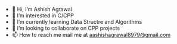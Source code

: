 - 👋 Hi, I’m Ashish Agrawal
- 👀 I’m interested in C/CPP
- 🌱 I’m currently learning Data Structre and Algorithms
- 💞️ I’m looking to collaborate on CPP projects
- 📫 How to reach me mail me at aashishagrawal8979@gmail.com

<!---
ash0chmp/ash0chmp is a ✨ special ✨ repository because its `README.md` (this file) appears on your GitHub profile.
You can click the Preview link to take a look at your changes.
--->
